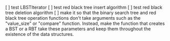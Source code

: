 

[ ] test LBSTIterator
[ ] test red black tree insert algorithm
[ ] test red black tree deletion algorithm
[ ] make it so that the binary search tree and red black tree operation 
    functions don't take arguments such as the "value_size" or "compare" function.
    Instead, make the function that creates a BST or a RBT take these parameters
    and keep them throughout the existence of the data structures.
    
